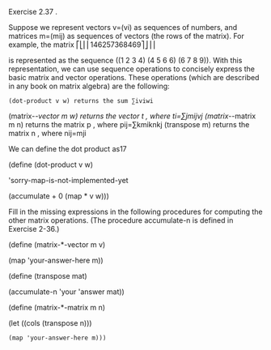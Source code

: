 Exercise 2.37 .

Suppose we represent vectors v=(vi)
as sequences of numbers, and matrices m=(mij) as sequences of vectors (the rows of the matrix). For example, the matrix
⎡⎣⎢⎢146257368469⎤⎦⎥⎥

is represented as the sequence ((1 2 3 4) (4 5 6 6) (6 7 8 9)). With this representation, we can use sequence operations to concisely express the basic matrix and vector operations. These operations (which are described in any book on matrix algebra) are the following:

    (dot-product v w) returns the sum ∑iviwi

(matrix-*-vector m w) returns the vector t
, where ti=∑jmijvj
(matrix-*-matrix m n) returns the matrix p
, where pij=∑kmiknkj
(transpose m) returns the matrix n
, where nij=mji

We can define the dot product as17

(define (dot-product v w)

  'sorry-map-is-not-implemented-yet

  (accumulate + 0 (map * v w)))

Fill in the missing expressions in the following procedures for computing the other matrix operations. (The procedure accumulate-n is defined in Exercise 2-36.)

(define (matrix-*-vector m v)

  (map 'your-answer-here m))

 

(define (transpose mat)

  (accumulate-n 'your 'answer mat))

 

(define (matrix-*-matrix m n)

  (let ((cols (transpose n)))

    (map 'your-answer-here m)))

